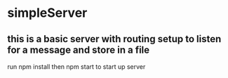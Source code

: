 # simpleServer

## this is a basic server with routing setup to listen for a message and store in a file

run npm install then npm start to start up server
